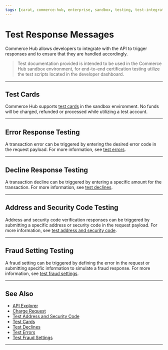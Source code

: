 ```yaml
---
tags: [carat, commerce-hub, enterprise, sandbox, testing, test-integration, test-cards, test-declines, test-errors, test-fraud]
---
```


# Test Response Messages

Commerce Hub allows developers to integrate with the API to trigger responses and to ensure that they are handled accordingly. 

<!-- theme: warning -->
> Test documentation provided is intended to be used in the Commerce Hub sandbox environment, for end-to-end certification testing utilize the test scripts located in the developer dashboard.

---

## Test Cards

Commerce Hub supports [test cards](?path=docs/Resources/Guides/Testing/Test-Cards.md) in the sandbox environment. No funds will be charged, refunded or processed while utilizing a test account.

--- 

## Error Response Testing

A transaction error can be triggered by entering the desired error code in the request payload. For more information, see [test errors](?path=docs/Resources/Guides/Testing/Test-Errors.md).

---

## Decline Response Testing

A transaction decline can be triggered by entering a specific amount for the transaction. For more information, see [test declines](?path=docs/Resources/Guides/Testing/Test-Declines.md).

---

## Address and Security Code Testing

Address and security code verification responses can be triggered by submitting a specific address or security code in the request payload. For more information, see [test address and security code](?path=docs/Resources/Guides/Testing/Test-Address-Security.md).

---
## Fraud Setting Testing

A fraud setting can be triggered by defining the error in the request or submitting specific information to simulate a fraud response. For more information, see [test fraud settings](?path=docs/Resources/Guides/Testing/Test-Fraud.md).


---

## See Also

- [API Explorer](../api/?type=post&path=/payments/v1/charges)
- [Charge Request](path?=docs/Resources/API-Documents/Payments/Charges.md)
- [Test Address and Security Code](?path=docs/Resources/Guides/Testing/Test-Address-Security.md)
- [Test Cards](?path=docs/Resources/Guides/Testing/Test-Cards.md)
- [Test Declines](?path=docs/Resources/Guides/Testing/Test-Declines.md)
- [Test Errors](?path=docs/Resources/Guides/Testing/Test-Errors.md)
- [Test Fraud Settings](?path=docs/Resources/Guides/Testing/Test-Fraud.md)

---
